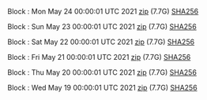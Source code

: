 Block [](https://insight.dash.org/insight/block/): Mon May 24 00:00:01 UTC 2021 [zip](https://dash-bootstrap.ams3.digitaloceanspaces.com/mainnet/2021-05-24/bootstrap.dat.zip) (7.7G) [SHA256](https://dash-bootstrap.ams3.digitaloceanspaces.com/mainnet/2021-05-24/sha256.txt)

Block [](https://insight.dash.org/insight/block/): Sun May 23 00:00:01 UTC 2021 [zip](https://dash-bootstrap.ams3.digitaloceanspaces.com/mainnet/2021-05-23/bootstrap.dat.zip) (7.7G) [SHA256](https://dash-bootstrap.ams3.digitaloceanspaces.com/mainnet/2021-05-23/sha256.txt)

Block [](https://insight.dash.org/insight/block/): Sat May 22 00:00:01 UTC 2021 [zip](https://dash-bootstrap.ams3.digitaloceanspaces.com/mainnet/2021-05-22/bootstrap.dat.zip) (7.7G) [SHA256](https://dash-bootstrap.ams3.digitaloceanspaces.com/mainnet/2021-05-22/sha256.txt)

Block [](https://insight.dash.org/insight/block/): Fri May 21 00:00:01 UTC 2021 [zip](https://dash-bootstrap.ams3.digitaloceanspaces.com/mainnet/2021-05-21/bootstrap.dat.zip) (7.7G) [SHA256](https://dash-bootstrap.ams3.digitaloceanspaces.com/mainnet/2021-05-21/sha256.txt)

Block [](https://insight.dash.org/insight/block/): Thu May 20 00:00:01 UTC 2021 [zip](https://dash-bootstrap.ams3.digitaloceanspaces.com/mainnet/2021-05-20/bootstrap.dat.zip) (7.7G) [SHA256](https://dash-bootstrap.ams3.digitaloceanspaces.com/mainnet/2021-05-20/sha256.txt)

Block [](https://insight.dash.org/insight/block/): Wed May 19 00:00:01 UTC 2021 [zip](https://dash-bootstrap.ams3.digitaloceanspaces.com/mainnet/2021-05-19/bootstrap.dat.zip) (7.7G) [SHA256](https://dash-bootstrap.ams3.digitaloceanspaces.com/mainnet/2021-05-19/sha256.txt)
